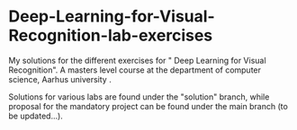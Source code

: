 # Deep-Learning-for-Visual-Recognition-lab-exercises
My solutions for the different exercises for " Deep Learning for Visual Recognition". A masters level course at the department of computer science, Aarhus university . 


Solutions for various labs are found under the "solution" branch, while proposal for the mandatory project can be found under the main branch (to be updated...). 
